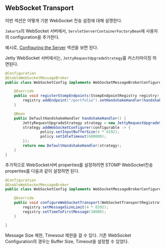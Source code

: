 ## WebSocket Transport

이번 섹션은 어떻게 기본 WebSocket 전송 설정에 대해 설명한다.

`Jakarta`의 WebSocket 서버에서, `ServletServerContainerFactoryBean`에 사용자의 configuration을 추가한다.

예시로, [Configuring the Server](https://docs.spring.io/spring-framework/reference/web/websocket/server.html#websocket-server-runtime-configuration) 섹션을 보면 된다.

Jetty WebSocket 서버에서는, `JettyRequestUpgradeStrategy`를 커스터마이징 하면된다.


```java
@Configuration
@EnableWebSocketMessageBroker
public class WebSocketConfig implements WebSocketMessageBrokerConfigurer {

	@Override
	public void registerStompEndpoints(StompEndpointRegistry registry) {
		registry.addEndpoint("/portfolio").setHandshakeHandler(handshakeHandler());
	}

	@Bean
	public DefaultHandshakeHandler handshakeHandler() {
		JettyRequestUpgradeStrategy strategy = new JettyRequestUpgradeStrategy();
		strategy.addWebSocketConfigurer(configurable -> {
				policy.setInputBufferSize(4 * 8192);
				policy.setIdleTimeout(600000);
		});
		return new DefaultHandshakeHandler(strategy);
	}
}
```

추가적으로 WebSocket서버 properties를 설정하려면 STOMP WebSocket전송 properties를 다음과 같이 설정하면 된다.

```java
@Configuration
@EnableWebSocketMessageBroker
public class WebSocketConfig implements WebSocketMessageBrokerConfigurer {

	@Override
	public void configureWebSocketTransport(WebSocketTransportRegistration registry) {
		registry.setMessageSizeLimit(4 * 8192);
		registry.setTimeToFirstMessage(30000);
	}

}
```
Message Size 제한, Timesout 제한을 걸 수 있다.
기존 WebSocket Configuration의 경우는 Buffer Size, Timeout을 설정할 수 있었다.